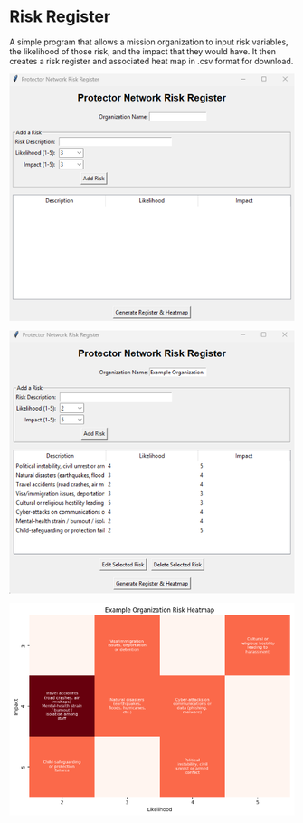 # Risk Register
A simple program that allows a mission organization to input risk variables, the likelihood of those risk, and the impact that they would have. It then creates a risk register and associated heat map in .csv format for download.


![Overview diagram](images/riskregister.png)

![Overview diagram](images/dataentry.png)

![Overview diagram](images/riskheatmap.png)
